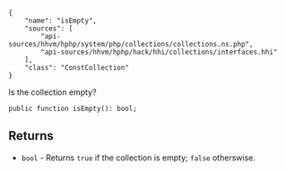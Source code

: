 ``` yamlmeta
{
    "name": "isEmpty",
    "sources": [
        "api-sources/hhvm/hphp/system/php/collections/collections.ns.php",
        "api-sources/hhvm/hphp/hack/hhi/collections/interfaces.hhi"
    ],
    "class": "ConstCollection"
}
```




Is the collection empty?







``` Hack
public function isEmpty(): bool;
```




## Returns




+ ` bool ` - Returns `` true `` if the collection is empty; ``` false ```
  otherswise.
<!-- HHAPIDOC -->
